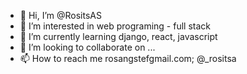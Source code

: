 - 👋 Hi, I’m @RositsAS
- 👀 I’m interested in web programing - full stack
- 🌱 I’m currently learning django, react, javascript
- 💞️ I’m looking to collaborate on ...
- 📫 How to reach me rosangstefgmail.com; @_rositsa

<!---
RositsAS/RositsAS is a ✨ special ✨ repository because its `README.md` (this file) appears on your GitHub profile.
You can click the Preview link to take a look at your changes.
--->
